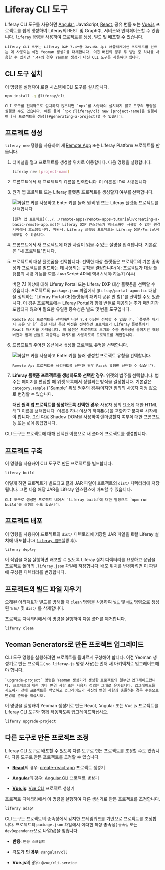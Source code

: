 # Liferay CLI 도구

Liferay CLI 도구를 사용하면 [Angular](https://angular.io/), JavaScript, [React](https://reactjs.org/), 공유 번들 또는 [Vue.js](https://vuejs.org/) 프로젝트를 쉽게 생성하여 Liferay의 REST 및 GraphQL 서비스와 인터페이스할 수 있습니다. `liferay` 명령을 사용하여 프로젝트를 생성, 빌드 및 배포할 수 있습니다.

```{note}
Liferay CLI 도구는 Liferay DXP 7.4+용 JavaScript 애플리케이션 프로젝트를 만드는 데 사용되는 이전 Yeoman 생성기를 대체합니다. 이전 버전의 경우 두 방법 중 하나를 사용할 수 있지만 7.4+의 경우 Yeoman 생성기 대신 CLI 도구를 사용해야 합니다.
```

## CLI 도구 설치

이 명령을 실행하여 로컬 시스템에 CLI 도구를 설치합니다.

```bash
npm install -g @liferay/cli
```

```{note}
CLI 도구를 전체적으로 설치하지 않으려면 `npx`를 사용하여 설치하지 않고 도구의 명령을 실행할 수도 있습니다. 예를 들어 `npx @liferay/cli new [project-name]을 실행하여 [새 프로젝트를 생성](#generating-a-project)할 수 있습니다.
```

## 프로젝트 생성

`liferay new` 명령을 사용하여 새 [Remote App](../../remote-apps/remote-apps-tutorials/creating-a-basic-remote-app.md) 또는 Liferay Platform 프로젝트를 만듭니다.

1. 터미널을 열고 프로젝트를 생성할 위치로 이동합니다. 다음 명령을 실행합니다.

    ```bash
    liferay new [project-name]
    ```

1. 프롬프트에서 새 프로젝트의 이름을 입력합니다. 이 이름은 ID로 사용됩니다.

1. 원격 앱 프로젝트 또는 Liferay 플랫폼 프로젝트를 생성할지 여부를 선택합니다.

   ![화살표 키를 사용하고 Enter 키를 눌러 원격 앱 또는 Liferay 플랫폼 프로젝트를 선택합니다.](./liferay-cli-tool/images/01.png)

   ```{note}
   [원격 앱 프로젝트](../../remote-apps/remote-apps-tutorials/creating-a-basic-remote-app.md)는 Liferay DXP 인스턴스가 액세스하여 사용할 수 있는 원격 서버에서 호스팅됩니다. 지원서. Liferay 플랫폼 프로젝트는 Liferay DXP/Portal에 배포할 수 있습니다.
   ```

1. 프롬프트에서 새 프로젝트에 대한 사람이 읽을 수 있는 설명을 입력합니다. 기본값은 "새 프로젝트"입니다.

1. 프로젝트의 대상 플랫폼을 선택합니다. 선택한 대상 플랫폼은 프로젝트의 기본 종속성과 프로젝트를 빌드하는 데 사용되는 규칙을 결정합니다(예: 프로젝트가 대상 플랫폼의 사용 가능한 모든 JavaScript API에 액세스해야 하는지 여부).

   버전 7.1 이상에 대해 Liferay Portal 또는 Liferay DXP 대상 플랫폼을 선택할 수 있습니다. 프로젝트의 `package.json` 파일에서 `@lifray/portal-agnostic` 대상을 정의하는 "Liferay Portal CE(플랫폼의 패키지 공유 안 함)"를 선택할 수도 있습니다. 이 경우 프로젝트에는 Liferay Portal과 함께 번들로 제공되는 추가 패키지가 포함되지 않으며 필요한 유일한 종속성은 빌드 및 번들 도구입니다.

   ```{note}
   Remote App 프로젝트를 선택하면 버전 7.4 이상만 선택할 수 있습니다. `플랫폼 패키지 공유 안 함` 옵션 대신 특정 버전을 선택하면 프로젝트가 Liferay 플랫폼에서 React 패키지를 가져옵니다. 이 옵션은 프로젝트의 크기와 수동 종속성을 줄이지만 해당 버전과 함께 번들로 제공되는 패키지를 사용하도록 프로젝트를 제한합니다.
   ```

1. 프롬프트의 주어진 옵션에서 생성할 프로젝트 유형을 선택합니다.

    ![화살표 키를 사용하고 Enter 키를 눌러 생성할 프로젝트 유형을 선택합니다.](./liferay-cli-tool/images/02.png)

    ```{note}
    Remote App 프로젝트를 생성하도록 선택한 경우 React 유형만 선택할 수 있습니다.
    ```

1. **Liferay 플랫폼 프로젝트를 생성하도록 선택한 경우:** 위젯의 범주를 선택합니다. 범주는 페이지를 편집할 때 위젯 목록에서 정렬되는 방식을 결정합니다. 기본값은 `category.sample` ("Sample" 위젯 범주의 경우)이지만 임의의 사용자 지정 값으로 변경할 수 있습니다.

    **대신 원격 앱 프로젝트를 생성하도록 선택한 경우**: 사용자 정의 요소에 대한 HTML 태그 이름을 선택합니다. 이름은 하나 이상의 하이픈(`-`)을 포함하고 문자로 시작해야 합니다. 그런 다음 Shadow DOM을 사용하여 렌더링할지 여부에 대한 프롬프트(`y` 또는 `n`)에 응답합니다.

CLI 도구는 프로젝트에 대해 선택한 이름으로 새 폴더에 프로젝트를 생성합니다.

## 프로젝트 구축

이 명령을 사용하여 CLI 도구로 만든 프로젝트를 빌드합니다.

```bash
liferay build
```

이렇게 하면 프로젝트가 빌드되고 결과 JAR 파일이 프로젝트의 `dist/` 디렉터리에 저장됩니다. 그런 다음 해당 JAR을 Liferay 인스턴스에 배포할 수 있습니다.

```{note}
CLI 도구로 생성된 프로젝트 내에서 `liferay build`에 대한 별칭으로 `npm run build`를 실행할 수도 있습니다.
```

## 프로젝트 배포

이 명령을 사용하여 프로젝트의 `dist/` 디렉토리에 저장된 JAR 파일을 로컬 Liferay 설치에 배포합니다( [`liferay 빌드`](#building-a-project)실행 후).

```bash
liferay deploy
```

이 작업을 처음 실행하면 배포할 수 있도록 Liferay 설치 디렉터리를 요청하고 응답을 프로젝트 폴더의 `.liferay.json` 파일에 저장합니다. 배포 위치를 변경하려면 이 파일에 구성된 디렉터리를 변경합니다.

## 프로젝트의 빌드 파일 지우기

오래된 아티팩트가 빌드를 방해할 때 `clean` 명령을 사용하여 [`빌드`](#building-a-project) 및 [`배포`](#deploying-a-project) 명령으로 생성된 `빌드/` 및 `dist/` 를 삭제합니다.

프로젝트 디렉터리에서 이 명령을 실행하여 다음 폴더를 제거합니다.

```bash
liferay clean
```

## Yeoman Generators로 만든 프로젝트 업그레이드

CLI 도구 명령을 실행하려면 프로젝트를 올바르게 구성해야 합니다. 이전 Yeoman 생성기로 만든 프로젝트( `yo liferay-js` 명령 사용)는 먼저 새 아키텍처로 업그레이드해야 합니다.

```{warning}
`upgrade-project` 명령은 Yeoman 생성기가 생성한 프로젝트의 일부만 업그레이드합니다. 프로젝트에 대한 기타 변경 사항 또는 사용자 정의는 그대로 유지됩니다. 업그레이드를 시도하기 전에 프로젝트를 백업하고 업그레이드가 자신의 변경 사항과 충돌하는 경우 수동으로 변경할 준비를 하십시오.
```

이 명령을 실행하여 Yeoman 생성기로 만든 React, Angular 또는 Vue.js 프로젝트를 Liferay CLI 도구와 함께 작동하도록 업그레이드하십시오.

```bash
liferay upgrade-project
```

## 다른 도구로 만든 프로젝트 조정

Liferay CLI 도구로 배포할 수 있도록 다른 도구로 만든 프로젝트를 조정할 수도 있습니다. 다음 도구로 만든 프로젝트를 조정할 수 있습니다.

* [**React**](https://reactjs.org/)의 경우: [create-react-app](https://reactjs.org/) 프로젝트 생성기

* [**Angular**](https://angular.io/)의 경우: [Angular CLI](https://cli.angular.io/) 프로젝트 생성기

* [**Vue.js**](https://vuejs.org/): [Vue CLI](https://cli.vuejs.org/) 프로젝트 생성기

프로젝트 디렉터리에서 이 명령을 실행하여 다른 생성기로 만든 프로젝트를 조정합니다.

```bash
liferay adapt
```

CLI 도구는 프로젝트의 종속성에서 감지한 프레임워크를 기반으로 프로젝트를 조정합니다. 프로젝트의 `package.json` 파일에서 이러한 특정 종속성( `종속성` 또는 `devDependency`으로 나열됨)을 찾습니다.

* **반응**: `반응 스크립트`

* 각도가 **인 경우**: `@angular/cli`

* **Vue.js**의 경우: `@vue/cli-service`
